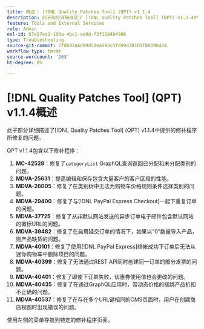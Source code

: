 ```yaml
---
title: 概述： [!DNL Quality Patches Tool] (QPT) v1.1.4
description: 此子部分详细描述了 [!DNL Quality Patches Tool] (QPT) v1.1.4中提供的修补程序所修复的问题。
feature: Tools and External Services
role: Admin
exl-id: 67e87ea1-196a-4bc1-ae9d-f3f1184b4986
type: Troubleshooting
source-git-commit: 7fdb02a6d89d50ea593c5fd99d78101f89198424
workflow-type: tm+mt
source-wordcount: '263'
ht-degree: 0%

---
```


# [!DNL Quality Patches Tool] (QPT) v1.1.4概述

此子部分详细描述了[!DNL Quality Patches Tool] (QPT) v1.1.4中提供的修补程序所修复的问题。

QPT v1.1.4包含以下修补程序：

1. **MC-42528**：修复了`categoryList` GraphQL查询返回已分配和未分配类别的问题。
1. **MDVA-25631**：提高编辑和保存包含大量客户的客户区段的性能。
1. **MDVA-26005**：修复了在类别树中无法为购物车价格规则条件选择类别的问题。
1. **MDVA-29400**：修复了与[!DNL PayPal Express Checkout]一起下重复订单的问题。
1. **MDVA-37725**：修复了从非默认网站发送的异步订单电子邮件包含默认网站的徽标URL的问题。
1. **MDVA-39482**：修复了在启用延交订单的情况下，如果以“0”数量导入产品，则产品缺货的问题。
1. **MDVA-40101**：修复了使用[!DNL PayPal Express]结帐成功下订单后无法从迷你购物车中删除项目的问题。
1. **MDVA-40399**：修复了无法通过REST API同时创建同一订单的部分发票的问题。
1. **MDVA-40401**：修复了即使下订单失败，优惠券使用值也会更改的问题。
1. **MDVA-40435**：修复了在通过GraphQL应用时，带动态价格的捆绑产品折扣不正确的问题。
1. **MDVA-40537**：修复了在存在多个URL键相同的CMS页面时，用户在创建商店视图时出现错误的问题。

使用左侧的菜单导航到特定的修补程序页面。
